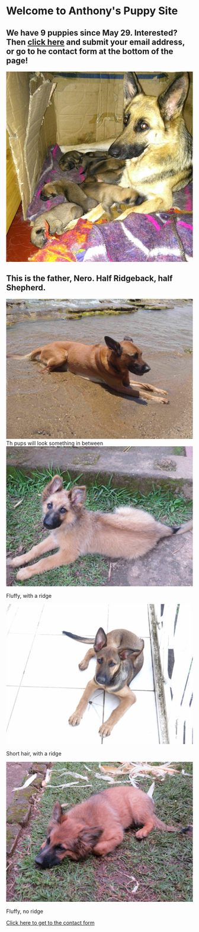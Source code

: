 # Welcome to Anthony's Puppy Site  
## We have 9 puppies since May 29. Interested? Then [click here](contactform.html) and submit your email address, or go to he contact form at the bottom of the page!
![Bella with nine](./BellaWithNinePuppies.JPG)
## This is the father, Nero. Half Ridgeback, half Shepherd.
![Nero](./Nero.JPG)
Th pups will look something in between
![pups1.Runde](./mix1.JPG)

Fluffy, with a ridge

![pups1.Runde](./mix2.JPG)

Short hair, with a ridge

![pups1.Runde](./mix3.JPG)

Fluffy, no ridge

[Click here to get to the contact form](./contactform.html)
